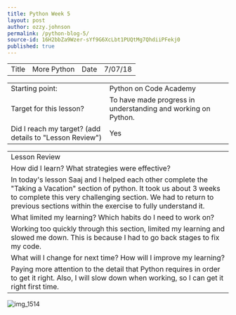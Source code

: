 ```yaml
---
title: Python Week 5
layout: post
author: ozzy.johnson
permalink: /python-blog-5/
source-id: 16H2bbZa9Wzer-sYf9G6XcLbt1PUQtMg7QhdiiPFekj0
published: true
---
```

<table>
  <tr>
    <td>Title</td>
    <td>More Python</td>
    <td>Date</td>
    <td>7/07/18</td>
  </tr>
</table>


<table>
  <tr>
    <td>Starting point:</td>
    <td>Python on Code Academy</td>
  </tr>
  <tr>
    <td>Target for this lesson?</td>
    <td>To have made progress in understanding and working on Python.</td>
  </tr>
  <tr>
    <td>Did I reach my target? 
(add details to "Lesson Review")</td>
    <td> Yes </td>
  </tr>
</table>


<table>
  <tr>
    <td>Lesson Review</td>
  </tr>
  <tr>
    <td>How did I learn? What strategies were effective? </td>
  </tr>
  <tr>
    <td>In today's lesson Saaj and I helped each other complete the "Taking a Vacation" section of python. It took us about 3 weeks to complete this very challenging section. We had to return to previous sections within the exercise to fully understand it.</td>
  </tr>
  <tr>
    <td>What limited my learning? Which habits do I need to work on? </td>
  </tr>
  <tr>
    <td>Working too quickly through this section, limited my learning and slowed me down. This is because I had to go back stages to fix my code.</td>
  </tr>
  <tr>
    <td>What will I change for next time? How will I improve my learning?</td>
  </tr>
  <tr>
    <td>Paying more attention to the detail that Python requires in order to get it right. Also, I will slow down when working, so I can get it right first time.</td>
  </tr>
</table>

![img_1514](https://user-images.githubusercontent.com/22681464/41190910-fd9687fa-6bde-11e8-9d42-77ab834717c7.jpeg)




